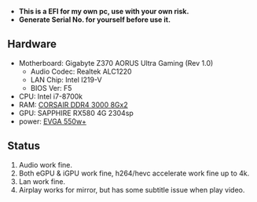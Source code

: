 * __This is a EFI for my own pc, use with your own risk.__
* __Generate Serial No. for yourself before use it.__


## Hardware
* Motherboard: Gigabyte Z370 AORUS Ultra Gaming (Rev 1.0)
	* Audio Codec: Realtek ALC1220
	* LAN Chip: Intel I219-V
	* BIOS Ver: F5
* CPU: Intel i7-8700k
* RAM: [CORSAIR DDR4 3000 8Gx2](https://union-click.jd.com/jdc?e=&p=AyIGZRprFgMSBFUeWyVGTV8LRGtMR1dGFxBFC1pXUwkEBwpZRxgHRQcLREJEAQUcTVZUGAVJHk1cTQkTSxhBekcLVhpbFgIXB2VuDGl0TR02QjlVfEhuB0kEFkF1Rhd7VxkyEgVTHFMcMhIGVBhYFwcRBV0raxUBIlE7G1oUAxMGVBxTEzIRBlQYWx0FEQVXK1sRBBsPUhtZFAAUAVMrXBULIkUMQwRdUE03ZRhaFQESAlUrWCUyIgdlGGtXbBYCXE4IQQpCBVJMXxALEwJcS1tBBBAFUBgMRgsaVVJLaxcDEwNc)
* GPU: SAPPHIRE RX580 4G 2304sp
* power: [EVGA 550w+](https://union-click.jd.com/jdc?e=&p=AyIGZRprEQQQA1IYXCVGTV8LRGtMR1dGFxBFC1pXUwkEBwpZRxgHRQcLREJEAQUcTVZUGAVJHk1cTQkTSxhBekcLUR1ZEQURAGUTIHZaEVVSSD5RUhtHUhgMDwNQQlFNVxkyEzdVGloWARACVhlTJTISAGVNNRUDEwZUEloWARA3VCtbEQQaBlUZXxMCEAdUK1wVCyJFDEMEXVBNN2UrWCUyIgdlGGtXbBMBVBhcFAcaAVJMCRAAFVNdHlsSBUVQVh9fHFcTAAZLaxcDEwNc)


## Status
1. Audio work fine.
2. Both eGPU & iGPU work fine, h264/hevc accelerate work fine up to 4k.
3. Lan work fine.
4. Airplay works for mirror, but has some subtitle issue when play video.
